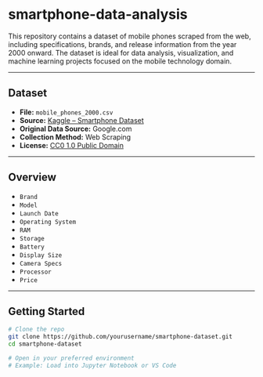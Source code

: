 # smartphone-data-analysis

This repository contains a dataset of mobile phones scraped from the web, including specifications, brands, and release information from the year 2000 onward. The dataset is ideal for data analysis, visualization, and machine learning projects focused on the mobile technology domain.

---

## Dataset

- **File:** `mobile_phones_2000.csv`
- **Source:** [Kaggle – Smartphone Dataset](https://www.kaggle.com/datasets/amansingh0000000/smartphones?resource=download)
- **Original Data Source:** Google.com
- **Collection Method:** Web Scraping
- **License:** [CC0 1.0 Public Domain](https://creativecommons.org/publicdomain/zero/1.0/)

---

##  Overview

- `Brand`
- `Model`
- `Launch Date`
- `Operating System`
- `RAM`
- `Storage`
- `Battery`
- `Display Size`
- `Camera Specs`
- `Processor`
- `Price`

---

## Getting Started

```bash
# Clone the repo
git clone https://github.com/yourusername/smartphone-dataset.git
cd smartphone-dataset

# Open in your preferred environment
# Example: Load into Jupyter Notebook or VS Code
